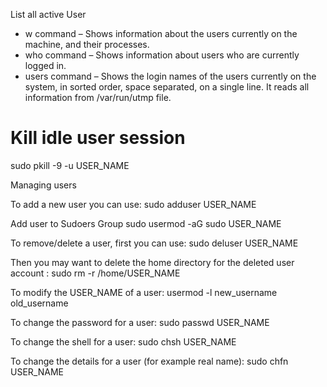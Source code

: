List all active User

- w command – Shows information about the users currently on the machine, and their processes.
- who command – Shows information about users who are currently logged in.
- users command – Shows the login names of the users currently on the system, in sorted order, space separated, on a single line. It reads all information from /var/run/utmp file.

# Kill idle user session

sudo pkill -9 -u USER_NAME


Managing users

To add a new user you can use:
sudo adduser USER_NAME

Add user to Sudoers Group
sudo usermod -aG sudo USER_NAME

To remove/delete a user, first you can use:
sudo deluser USER_NAME

Then you may want to delete the home directory for the deleted user account :
sudo rm -r /home/USER_NAME

To modify the USER_NAME of a user:
usermod -l new_username old_username

To change the password for a user:
sudo passwd USER_NAME

To change the shell for a user:
sudo chsh USER_NAME

To change the details for a user (for example real name):
sudo chfn USER_NAME
